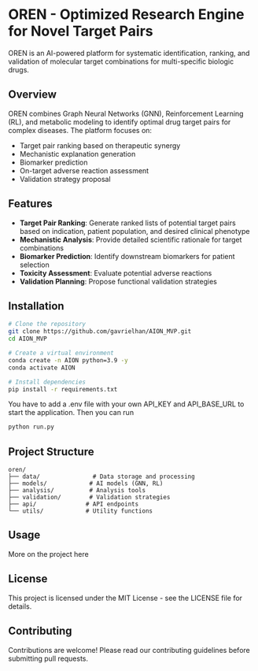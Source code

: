 # OREN - Optimized Research Engine for Novel Target Pairs

OREN is an AI-powered platform for systematic identification, ranking, and validation of molecular target combinations for multi-specific biologic drugs.

## Overview

OREN combines Graph Neural Networks (GNN), Reinforcement Learning (RL), and metabolic modeling to identify optimal drug target pairs for complex diseases. The platform focuses on:

- Target pair ranking based on therapeutic synergy
- Mechanistic explanation generation
- Biomarker prediction
- On-target adverse reaction assessment
- Validation strategy proposal

## Features

- **Target Pair Ranking**: Generate ranked lists of potential target pairs based on indication, patient population, and desired clinical phenotype
- **Mechanistic Analysis**: Provide detailed scientific rationale for target combinations
- **Biomarker Prediction**: Identify downstream biomarkers for patient selection
- **Toxicity Assessment**: Evaluate potential adverse reactions
- **Validation Planning**: Propose functional validation strategies

## Installation

```bash
# Clone the repository
git clone https://github.com/gavrielhan/AION_MVP.git
cd AION_MVP

# Create a virtual environment
conda create -n AION python=3.9 -y
conda activate AION

# Install dependencies
pip install -r requirements.txt
```
You have to add a .env file with your own API_KEY and API_BASE_URL to start the application. Then you can run

```bash
python run.py
```

## Project Structure

```
oren/
├── data/               # Data storage and processing
├── models/            # AI models (GNN, RL)
├── analysis/          # Analysis tools
├── validation/        # Validation strategies
├── api/              # API endpoints
└── utils/            # Utility functions
```

## Usage

More on the project here

## License

This project is licensed under the MIT License - see the LICENSE file for details.

## Contributing

Contributions are welcome! Please read our contributing guidelines before submitting pull requests.
